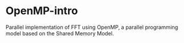 # OpenMP-intro
Parallel implementation of FFT using OpenMP, a parallel programming model based on the Shared Memory Model. 
